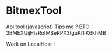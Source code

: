 # BitmexTool
Api tool (javascript)
Tips me ?  BTC 3BMEXUijHizRotMSeRPX3tguKi1iK6khMB

Work on LocalHost !
